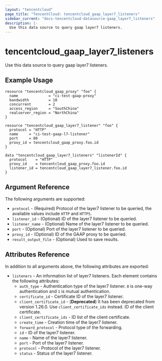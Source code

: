 ```yaml
---
layout: "tencentcloud"
page_title: "TencentCloud: tencentcloud_gaap_layer7_listeners"
sidebar_current: "docs-tencentcloud-datasource-gaap_layer7_listeners"
description: |-
  Use this data source to query gaap layer7 listeners.
---
```


# tencentcloud_gaap_layer7_listeners

Use this data source to query gaap layer7 listeners.

## Example Usage

```hcl
resource "tencentcloud_gaap_proxy" "foo" {
  name              = "ci-test-gaap-proxy"
  bandwidth         = 10
  concurrent        = 2
  access_region     = "SouthChina"
  realserver_region = "NorthChina"
}

resource "tencentcloud_gaap_layer7_listener" "foo" {
  protocol = "HTTP"
  name     = "ci-test-gaap-l7-listener"
  port     = 80
  proxy_id = tencentcloud_gaap_proxy.foo.id
}

data "tencentcloud_gaap_layer7_listeners" "listenerId" {
  protocol    = "HTTP"
  proxy_id    = tencentcloud_gaap_proxy.foo.id
  listener_id = tencentcloud_gaap_layer7_listener.foo.id
}
```

## Argument Reference

The following arguments are supported:

* `protocol` - (Required) Protocol of the layer7 listener to be queried, the available values include `HTTP` and `HTTPS`.
* `listener_id` - (Optional) ID of the layer7 listener to be queried.
* `listener_name` - (Optional) Name of the layer7 listener to be queried.
* `port` - (Optional) Port of the layer7 listener to be queried.
* `proxy_id` - (Optional) ID of the GAAP proxy to be queried.
* `result_output_file` - (Optional) Used to save results.

## Attributes Reference

In addition to all arguments above, the following attributes are exported:

* `listeners` - An information list of layer7 listeners. Each element contains the following attributes:
  * `auth_type` - Authentication type of the layer7 listener. `0` is one-way authentication and `1` is mutual authentication.
  * `certificate_id` - Certificate ID of the layer7 listener.
  * `client_certificate_id` - (**Deprecated**) It has been deprecated from version 1.26.0. Use `client_certificate_ids` instead. ID of the client certificate.
  * `client_certificate_ids` - ID list of the client certificate.
  * `create_time` - Creation time of the layer7 listener.
  * `forward_protocol` - Protocol type of the forwarding.
  * `id` - ID of the layer7 listener.
  * `name` - Name of the layer7 listener.
  * `port` - Port of the layer7 listener.
  * `protocol` - Protocol of the layer7 listener.
  * `status` - Status of the layer7 listener.


